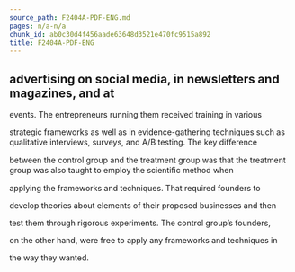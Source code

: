 ```yaml
---
source_path: F2404A-PDF-ENG.md
pages: n/a-n/a
chunk_id: ab0c30d4f456aade63648d3521e470fc9515a892
title: F2404A-PDF-ENG
---
```

## advertising on social media, in newsletters and magazines, and at

events. The entrepreneurs running them received training in various

strategic frameworks as well as in evidence-gathering techniques such as qualitative interviews, surveys, and A/B testing. The key diﬀerence

between the control group and the treatment group was that the treatment group was also taught to employ the scientiﬁc method when

applying the frameworks and techniques. That required founders to

develop theories about elements of their proposed businesses and then

test them through rigorous experiments. The control group’s founders,

on the other hand, were free to apply any frameworks and techniques in

the way they wanted.
